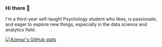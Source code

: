 ### Hi there 👋

I'm a third-year self-taught Psychology student who likes, is passionate, and eager to explore new things, especially in the data science and analytics field.

[![Azenar's GitHub stats](https://github-readme-stats.vercel.app/api?username=azenar)](https://github.com/anuraghazra/github-readme-stats)
